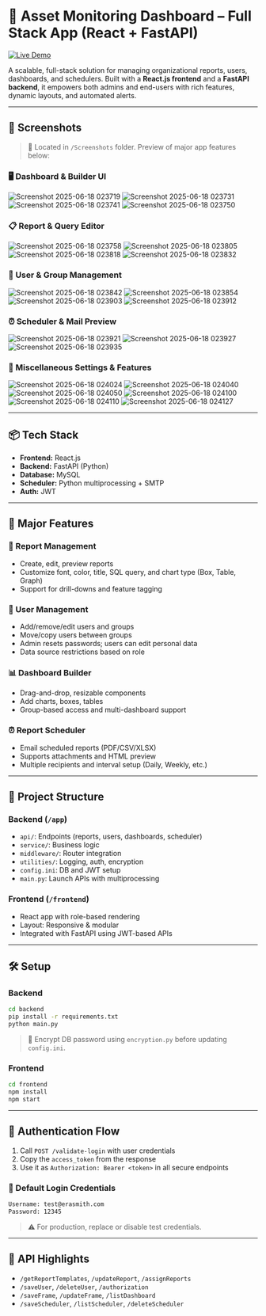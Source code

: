 # 🚀 Asset Monitoring Dashboard – Full Stack App (React + FastAPI)

[![Live Demo](https://img.shields.io/badge/🌐%20Live-Demo-blue?style=flat-square&logo=google-chrome)](https://hyphenview.in/)

A scalable, full-stack solution for managing organizational reports, users, dashboards, and schedulers. Built with a **React.js frontend** and a **FastAPI backend**, it empowers both admins and end-users with rich features, dynamic layouts, and automated alerts.

---

## 📸 Screenshots

> 📂 Located in `/Screenshots` folder. Preview of major app features below:

### 🖥️ Dashboard & Builder UI

![Screenshot 2025-06-18 023719](./Screenshots/Screenshot%202025-06-18%20023719.png)
![Screenshot 2025-06-18 023731](./Screenshots/Screenshot%202025-06-18%20023731.png)
![Screenshot 2025-06-18 023741](./Screenshots/Screenshot%202025-06-18%20023741.png)
![Screenshot 2025-06-18 023750](./Screenshots/Screenshot%202025-06-18%20023750.png)

### 📋 Report & Query Editor

![Screenshot 2025-06-18 023758](./Screenshots/Screenshot%202025-06-18%20023758.png)
![Screenshot 2025-06-18 023805](./Screenshots/Screenshot%202025-06-18%20023805.png)
![Screenshot 2025-06-18 023818](./Screenshots/Screenshot%202025-06-18%20023818.png)
![Screenshot 2025-06-18 023832](./Screenshots/Screenshot%202025-06-18%20023832.png)

### 👥 User & Group Management

![Screenshot 2025-06-18 023842](./Screenshots/Screenshot%202025-06-18%20023842.png)
![Screenshot 2025-06-18 023854](./Screenshots/Screenshot%202025-06-18%20023854.png)
![Screenshot 2025-06-18 023903](./Screenshots/Screenshot%202025-06-18%20023903.png)
![Screenshot 2025-06-18 023912](./Screenshots/Screenshot%202025-06-18%20023912.png)

### ⏰ Scheduler & Mail Preview

![Screenshot 2025-06-18 023921](./Screenshots/Screenshot%202025-06-18%20023921.png)
![Screenshot 2025-06-18 023927](./Screenshots/Screenshot%202025-06-18%20023927.png)
![Screenshot 2025-06-18 023935](./Screenshots/Screenshot%202025-06-18%20023935.png)

### 🔧 Miscellaneous Settings & Features

![Screenshot 2025-06-18 024024](./Screenshots/Screenshot%202025-06-18%20024024.png)
![Screenshot 2025-06-18 024040](./Screenshots/Screenshot%202025-06-18%20024040.png)
![Screenshot 2025-06-18 024050](./Screenshots/Screenshot%202025-06-18%20024050.png)
![Screenshot 2025-06-18 024100](./Screenshots/Screenshot%202025-06-18%20024100.png)
![Screenshot 2025-06-18 024110](./Screenshots/Screenshot%202025-06-18%20024110.png)
![Screenshot 2025-06-18 024127](./Screenshots/Screenshot%202025-06-18%20024127.png)

---

## 📦 Tech Stack

- **Frontend:** React.js
- **Backend:** FastAPI (Python)
- **Database:** MySQL
- **Scheduler:** Python multiprocessing + SMTP
- **Auth:** JWT

---

## 🧩 Major Features

### 📝 Report Management
- Create, edit, preview reports
- Customize font, color, title, SQL query, and chart type (Box, Table, Graph)
- Support for drill-downs and feature tagging

### 👥 User Management
- Add/remove/edit users and groups
- Move/copy users between groups
- Admin resets passwords; users can edit personal data
- Data source restrictions based on role

### 📊 Dashboard Builder
- Drag-and-drop, resizable components
- Add charts, boxes, tables
- Group-based access and multi-dashboard support

### ⏰ Report Scheduler
- Email scheduled reports (PDF/CSV/XLSX)
- Supports attachments and HTML preview
- Multiple recipients and interval setup (Daily, Weekly, etc.)

---

## 📁 Project Structure

### Backend (`/app`)
- `api/`: Endpoints (reports, users, dashboards, scheduler)
- `service/`: Business logic
- `middleware/`: Router integration
- `utilities/`: Logging, auth, encryption
- `config.ini`: DB and JWT setup
- `main.py`: Launch APIs with multiprocessing

### Frontend (`/frontend`)
- React app with role-based rendering
- Layout: Responsive & modular
- Integrated with FastAPI using JWT-based APIs

---

## 🛠️ Setup

### Backend

```bash
cd backend
pip install -r requirements.txt
python main.py
````

> 🔐 Encrypt DB password using `encryption.py` before updating `config.ini`.

### Frontend

```bash
cd frontend
npm install
npm start
```

---

## 🔐 Authentication Flow

1. Call `POST /validate-login` with user credentials
2. Copy the `access_token` from the response
3. Use it as `Authorization: Bearer <token>` in all secure endpoints

### 🧪 Default Login Credentials

```txt
Username: test@erasmith.com
Password: 12345
```

> ⚠️ For production, replace or disable test credentials.

---

## 🧪 API Highlights

* `/getReportTemplates`, `/updateReport`, `/assignReports`
* `/saveUser`, `/deleteUser`, `/authorization`
* `/saveFrame`, `/updateFrame`, `/listDashboard`
* `/saveScheduler`, `/listScheduler`, `/deleteScheduler`

